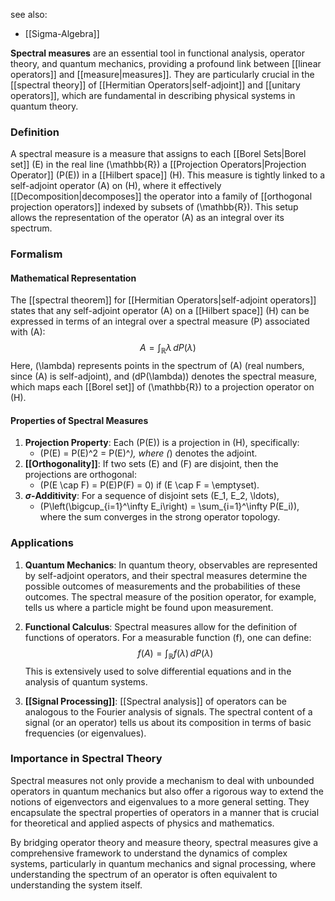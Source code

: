 see also:
- [[Sigma-Algebra]]

**Spectral measures** are an essential tool in functional analysis, operator theory, and quantum mechanics, providing a profound link between [[linear operators]] and [[measure|measures]]. They are particularly crucial in the [[spectral theory]] of [[Hermitian Operators|self-adjoint]] and [[unitary operators]], which are fundamental in describing physical systems in quantum theory.

### Definition

A spectral measure is a measure that assigns to each [[Borel Sets|Borel set]] \(E\) in the real line \(\mathbb{R}\) a [[Projection Operators|Projection Operator]] \(P(E)\) in a [[Hilbert space]] \(H\). This measure is tightly linked to a self-adjoint operator \(A\) on \(H\), where it effectively [[Decomposition|decomposes]] the operator into a family of [[orthogonal projection operators]] indexed by subsets of \(\mathbb{R}\). This setup allows the representation of the operator \(A\) as an integral over its spectrum.

### Formalism

#### Mathematical Representation
The [[spectral theorem]] for [[Hermitian Operators|self-adjoint operators]] states that any self-adjoint operator \(A\) on a [[Hilbert space]] \(H\) can be expressed in terms of an integral over a spectral measure \(P\) associated with \(A\):
$$ A = \int_{\mathbb{R}} \lambda \, dP(\lambda) $$
Here, \(\lambda\) represents points in the spectrum of \(A\) (real numbers, since \(A\) is self-adjoint), and \(dP(\lambda)\) denotes the spectral measure, which maps each [[Borel set]] of \(\mathbb{R}\) to a projection operator on \(H\).

#### Properties of Spectral Measures
1. **Projection Property**: Each \(P(E)\) is a projection in \(H\), specifically:
   - \(P(E) = P(E)^2 = P(E)^*\), where \(*\) denotes the adjoint.
2. **[[Orthogonality]]**: If two sets \(E\) and \(F\) are disjoint, then the projections are orthogonal:
   - \(P(E \cap F) = P(E)P(F) = 0\) if \(E \cap F = \emptyset\).
3. **$\sigma$-Additivity**: For a sequence of disjoint sets \(E_1, E_2, \ldots\),
   - \(P\left(\bigcup_{i=1}^\infty E_i\right) = \sum_{i=1}^\infty P(E_i)\), where the sum converges in the strong operator topology.

### Applications

1. **Quantum Mechanics**: In quantum theory, observables are represented by self-adjoint operators, and their spectral measures determine the possible outcomes of measurements and the probabilities of these outcomes. The spectral measure of the position operator, for example, tells us where a particle might be found upon measurement.

2. **Functional Calculus**: Spectral measures allow for the definition of functions of operators. For a measurable function \(f\), one can define:
   $$ f(A) = \int_{\mathbb{R}} f(\lambda) \, dP(\lambda) $$
   This is extensively used to solve differential equations and in the analysis of quantum systems.

3. **[[Signal Processing]]**: [[Spectral analysis]] of operators can be analogous to the Fourier analysis of signals. The spectral content of a signal (or an operator) tells us about its composition in terms of basic frequencies (or eigenvalues).

### Importance in Spectral Theory

Spectral measures not only provide a mechanism to deal with unbounded operators in quantum mechanics but also offer a rigorous way to extend the notions of eigenvectors and eigenvalues to a more general setting. They encapsulate the spectral properties of operators in a manner that is crucial for theoretical and applied aspects of physics and mathematics.

By bridging operator theory and measure theory, spectral measures give a comprehensive framework to understand the dynamics of complex systems, particularly in quantum mechanics and signal processing, where understanding the spectrum of an operator is often equivalent to understanding the system itself.
